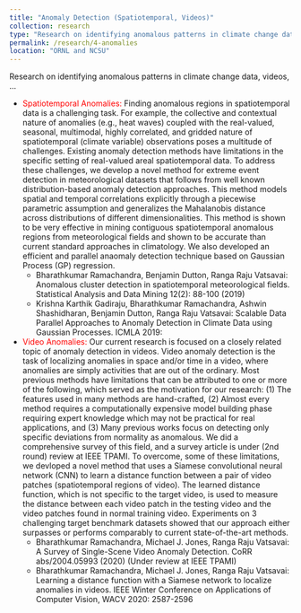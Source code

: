 ```yaml
---
title: "Anomaly Detection (Spatiotemporal, Videos)"
collection: research
type: "Research on identifying anomalous patterns in climate change data, videos, ..."
permalink: /research/4-anomalies
location: "ORNL and NCSU"
---
```


Research on identifying anomalous patterns in climate change data, videos, ...

<ul>
  <li><span style="color:red">Spatiotemporal Anomalies:</span> 
    Finding anomalous regions in spatiotemporal data is a challenging task. For example, the collective 
    and contextual nature of anomalies (e.g., heat waves) coupled 
    with the real-valued, seasonal, multimodal, highly correlated, and gridded nature of spatiotemporal (climate variable)
    observations poses a multitude of challenges. Existing anomaly detection methods have limitations in 
    the specific setting of real-valued areal spatiotemporal data. To address these challenges, we develop a novel method 
    for extreme event detection in meteorological datasets that follows from well known distribution-based 
    anomaly detection approaches. This method models spatial and temporal correlations explicitly through a 
    piecewise parametric assumption and generalizes the Mahalanobis distance across distributions of different 
    dimensionalities. This method is shown to be very effective in mining contiguous spatiotemporal anomalous regions 
    from meteorological fields and shown to be accurate than current standard approaches in climatology. We also developed
    an efficient and parallel anaomaly detection technique based on Gaussian Process (GP) regression. 
    <ul>
      <li>Bharathkumar Ramachandra, Benjamin Dutton, Ranga Raju Vatsavai: Anomalous cluster 
        detection in spatiotemporal meteorological fields. Statistical Analysis and Data 
        Mining 12(2): 88-100 (2019)</li>
      <li>Krishna Karthik Gadiraju, Bharathkumar Ramachandra, Ashwin Shashidharan, Benjamin Dutton, 
        Ranga Raju Vatsavai: Scalable Data Parallel Approaches to Anomaly Detection in Climate Data 
        using Gaussian Processes. ICMLA 2019:</li>
    </ul>
  </li>

  <li><span style="color:red">Video Anomalies:</span>
  Our current research is focused on a closely related topic of anomaly detection in videos. Video anomaly detection 
  is the task of localizing anomalies in space and/or time in a video, where anomalies are simply activities that are 
  out of the ordinary. Most previous methods have limitations that can be attributed to one or more of the following, 
  which served as the motivation for our research: (1) The features used in many methods are hand-crafted, (2) Almost 
  every method requires a computationally expensive model building phase requiring expert knowledge which may not be 
  practical for real applications, and (3) Many previous works focus on detecting only specific deviations from normality 
  as anomalous. We did a comprehensive survey of this field, and a survey article is under (2nd round) review at IEEE TPAMI.
  To overcome, some of these limitations, we devloped a novel method that uses a Siamese convolutional neural network (CNN) 
  to learn a distance function between a pair of video patches (spatiotemporal regions of video). The learned distance 
  function, which is not specific to the target video, is used to measure the distance between each video patch in the 
  testing video and the video patches found in normal training video. Experiments on 3 challenging target benchmark datasets
  showed that our approach either surpasses or performs comparably to current state-of-the-art methods. 
    <ul>
      <li>Bharathkumar Ramachandra, Michael J. Jones, Ranga Raju Vatsavai: A Survey of Single-Scene Video 
        Anomaly Detection. CoRR abs/2004.05993 (2020) (Under review at IEEE TPAMI)</li>
      <li>Bharathkumar Ramachandra, Michael J. Jones, Ranga Raju Vatsavai: Learning a distance function 
        with a Siamese network to localize anomalies in videos. IEEE Winter Conference on Applications of 
        Computer Vision, WACV 2020: 2587-2596</li>       
    </ul>
  </li>
</ul>
